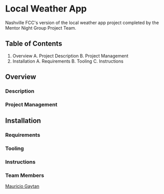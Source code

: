 # Local Weather App

Nashville FCC's version of the local weather app project completed by the Mentor Night Group Project Team.

## Table of Contents

1. Overview
   A. Project Description
   B. Project Management
1. Installation
   A. Requirements
   B. Tooling
   C. Instructions

## Overview
### Description
### Project Management

## Installation
### Requirements
### Tooling
### Instructions
### Team Members
<a href = "https://github.com/mgaytan">Mauricio Gaytan</a>
